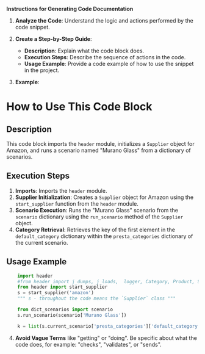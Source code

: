 **Instructions for Generating Code Documentation**

1. **Analyze the Code**: Understand the logic and actions performed by the code snippet.

2. **Create a Step-by-Step Guide**:
    - **Description**: Explain what the code block does.
    - **Execution Steps**: Describe the sequence of actions in the code.
    - **Usage Example**: Provide a code example of how to use the snippet in the project.

3. **Example**:

How to Use This Code Block
=========================================================================================

Description
-------------------------
This code block imports the `header` module, initializes a `Supplier` object for Amazon, and runs a scenario named "Murano Glass" from a dictionary of scenarios. 

Execution Steps
-------------------------
1. **Imports**: Imports the `header` module.
2. **Supplier Initialization**: Creates a `Supplier` object for Amazon using the `start_supplier` function from the `header` module.
3. **Scenario Execution**: Runs the "Murano Glass" scenario from the `scenario` dictionary using the `run_scenario` method of the `Supplier` object.
4. **Category Retrieval**: Retrieves the key of the first element in the `default_category` dictionary within the `presta_categories` dictionary of the current scenario.

Usage Example
-------------------------

```python
    import header
    #from header import j_dumps, j_loads,  logger, Category, Product, Supplier, gs, start_supplier
    from header import start_supplier
    s = start_supplier('amazon')
    """ s - throughout the code means the `Supplier` class """

    from dict_scenarios import scenario
    s.run_scenario(scenario['Murano Glass'])

    k = list(s.current_scenario['presta_categories']['default_category'].keys())[0]
```

4. **Avoid Vague Terms** like "getting" or "doing". Be specific about what the code does, for example: "checks", "validates", or "sends".